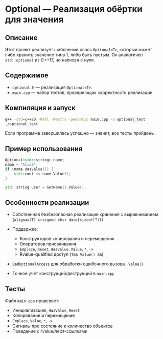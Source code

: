 # Optional<T> — Реализация обёртки для значения

##  Описание

Этот проект реализует шаблонный класс `Optional<T>`, который может либо хранить значение типа `T`, либо быть пустым. Он аналогичен `std::optional` из C++17, но написан с нуля.

##  Содержимое

* `optional.h` — реализация `Optional<T>`.
* `main.cpp` — набор тестов, проверяющих корректность реализации.

##  Компиляция и запуск

```bash
g++ -std=c++20 -Wall -Wextra -pedantic main.cpp -o optional_test
./optional_test
```

Если программа завершилась успешно — значит, все тесты пройдены.

##  Пример использования

```cpp
Optional<std::string> name;
name = "Alice";
if (name.HasValue()) {
    std::cout << name.Value();
}
```

```cpp
std::string user = GetName().Value();
```

##  Особенности реализации

* Собственная безбезопасная реализация хранения с выравниванием (`alignas(T) unsigned char data[sizeof(T)]`)
* Поддержка:

  * Конструкторов копирования и перемещения
  * Операторов присваивания
  * `Emplace`, `Reset`, `HasValue`, `Value`, `*`, `->`
  * Rvalue-qualified доступ (`T&& Value() &&`)
* `BadOptionalAccess` для обработки ошибочного вызова `.Value()`
* Точное учёт конструкций/деструкций в `main.cpp`

##  Тесты

Файл `main.cpp` проверяет:

* Инициализацию, `HasValue`, `Reset`
* Копирование и перемещение
* `Emplace`, `Value`, `*`, `->`
* Сигналы про состояние и количество объектов
* Поведение с rvalue/лефт-ссылками



